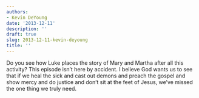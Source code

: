 ```yaml
---
authors:
- Kevin DeYoung
date: '2013-12-11'
description: ''
draft: true
slug: 2013-12-11-kevin-deyoung
title: ''
---
```

Do you see how Luke places the story of Mary and Martha after all this activity? This episode isn’t here by accident. I believe God wants us to see that if we heal the sick and cast out demons and preach the gospel and show mercy and do justice and don’t sit at the feet of Jesus, we’ve missed the one thing we truly need.



